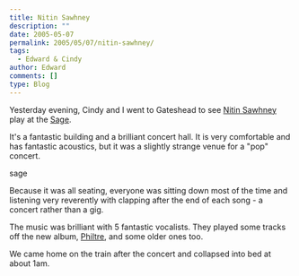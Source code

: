 ```yaml
---
title: Nitin Sawhney
description: ""
date: 2005-05-07
permalink: 2005/05/07/nitin-sawhney/
tags:
  - Edward & Cindy
author: Edward
comments: []
type: Blog
---
```


Yesterday evening, Cindy and I went to Gateshead to see [Nitin
Sawhney][1] play at the [Sage][2].

It\'s a fantastic building and a brilliant concert hall. It is very
comfortable and has fantastic acoustics, but it was a slightly strange
venue for a \"pop\" concert.

<wpg2>sage</wpg2>

Because it was all seating, everyone was sitting down most of the time
and listening very reverently with clapping after the end of each song -
a concert rather than a gig.

The music was brilliant with 5 fantastic vocalists. They played some
tracks off the new album, [Philtre][3], and some older ones too.

We came home on the train after the concert and collapsed into bed at
about 1am.



[1]: https://www.nitinsawhney.com/
[2]: https://www.thesagegateshead.org
[3]: https://www.amazon.co.uk/exec/obidos/ASIN/B0007D5654/qid=1115469571/sr=8-1/ref=sr_8_xs_ap_i1_xgl/026-0103637-0054040
